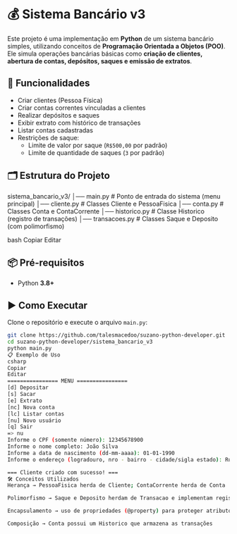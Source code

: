 # 💰 Sistema Bancário v3

Este projeto é uma implementação em **Python** de um sistema bancário simples, utilizando conceitos de **Programação Orientada a Objetos (POO)**.  
Ele simula operações bancárias básicas como **criação de clientes, abertura de contas, depósitos, saques e emissão de extratos**.

## 🚀 Funcionalidades

- Criar clientes (Pessoa Física)
- Criar contas correntes vinculadas a clientes
- Realizar depósitos e saques
- Exibir extrato com histórico de transações
- Listar contas cadastradas
- Restrições de saque:
  - Limite de valor por saque (`R$500,00` por padrão)
  - Limite de quantidade de saques (`3` por padrão)

## 🗂 Estrutura do Projeto

sistema_bancario_v3/
│── main.py # Ponto de entrada do sistema (menu principal)
│── cliente.py # Classes Cliente e PessoaFisica
│── conta.py # Classes Conta e ContaCorrente
│── historico.py # Classe Historico (registro de transações)
│── transacoes.py # Classes Saque e Deposito (com polimorfismo)

bash
Copiar
Editar

## 📦 Pré-requisitos

- Python **3.8+**

## ▶️ Como Executar

Clone o repositório e execute o arquivo `main.py`:

```bash
git clone https://github.com/talesmacedoo/suzano-python-developer.git
cd suzano-python-developer/sistema_bancario_v3
python main.py
📋 Exemplo de Uso
csharp
Copiar
Editar
================ MENU ================
[d] Depositar
[s] Sacar
[e] Extrato
[nc] Nova conta
[lc] Listar contas
[nu] Novo usuário
[q] Sair
=> nu
Informe o CPF (somente número): 12345678900
Informe o nome completo: João Silva
Informe a data de nascimento (dd-mm-aaaa): 01-01-1990
Informe o endereço (logradouro, nro - bairro - cidade/sigla estado): Rua A, 123 - Centro - SP/SP

=== Cliente criado com sucesso! ===
🛠 Conceitos Utilizados
Herança → PessoaFisica herda de Cliente; ContaCorrente herda de Conta

Polimorfismo → Saque e Deposito herdam de Transacao e implementam registrar

Encapsulamento → uso de propriedades (@property) para proteger atributos

Composição → Conta possui um Historico que armazena as transações